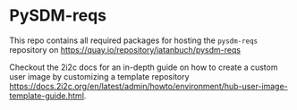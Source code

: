 # PySDM-reqs

This repo contains all required packages for hosting the `pysdm-reqs` repository on https://quay.io/repository/jatanbuch/pysdm-reqs

Checkout the 2i2c docs for an in-depth guide on how to create a custom user image by customizing a template repository https://docs.2i2c.org/en/latest/admin/howto/environment/hub-user-image-template-guide.html.
